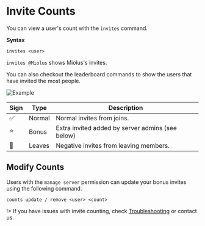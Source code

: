 # Invite Counts

You can view a user's count with the `invites` command.

**Syntax**
```
invites <user>
```
`invites @Miolus` shows Miolus's invites.

You can also checkout the leaderboard commands to show the users that have invited the most people.

![Example](/assets/img/invites.png)


| Sign               | Type     | Description                                       |
| -------------      | -------- | --------                                          |
| ✅                 | Normal   | Normal invites from joins.                        |
| :star:             | Bonus    | Extra invited added by server admins (see below)  |
| :no_entry_sign:    | Leaves   | Negative invites from leaving members.            |

## Modify Counts

Users with the `manage server` permission can update your bonus invites using the following command.

```
counts update / remove <user> <count>
```

!> If you have issues with invite counting, check [Troubleshooting](/trouble.md) or contact us.